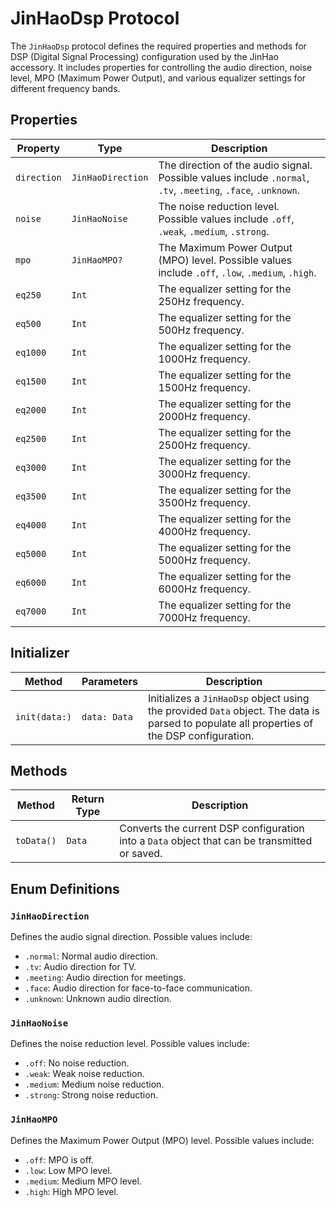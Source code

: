 # JinHaoDsp Protocol

The `JinHaoDsp` protocol defines the required properties and methods for DSP (Digital Signal Processing) configuration used by the JinHao accessory. It includes properties for controlling the audio direction, noise level, MPO (Maximum Power Output), and various equalizer settings for different frequency bands.

## Properties

| Property  | Type              | Description                                                                                                                                 |
|-----------|-------------------|---------------------------------------------------------------------------------------------------------------------------------------------|
| `direction` | `JinHaoDirection` | The direction of the audio signal. Possible values include `.normal`, `.tv`, `.meeting`, `.face`, `.unknown`.                             |
| `noise`    | `JinHaoNoise`     | The noise reduction level. Possible values include `.off`, `.weak`, `.medium`, `.strong`.                                                   |
| `mpo`      | `JinHaoMPO?`       | The Maximum Power Output (MPO) level. Possible values include `.off`, `.low`, `.medium`, `.high`.                                          |
| `eq250`    | `Int`              | The equalizer setting for the 250Hz frequency.                                                                                               |
| `eq500`    | `Int`              | The equalizer setting for the 500Hz frequency.                                                                                               |
| `eq1000`   | `Int`              | The equalizer setting for the 1000Hz frequency.                                                                                              |
| `eq1500`   | `Int`              | The equalizer setting for the 1500Hz frequency.                                                                                              |
| `eq2000`   | `Int`              | The equalizer setting for the 2000Hz frequency.                                                                                              |
| `eq2500`   | `Int`              | The equalizer setting for the 2500Hz frequency.                                                                                              |
| `eq3000`   | `Int`              | The equalizer setting for the 3000Hz frequency.                                                                                              |
| `eq3500`   | `Int`              | The equalizer setting for the 3500Hz frequency.                                                                                              |
| `eq4000`   | `Int`              | The equalizer setting for the 4000Hz frequency.                                                                                              |
| `eq5000`   | `Int`              | The equalizer setting for the 5000Hz frequency.                                                                                              |
| `eq6000`   | `Int`              | The equalizer setting for the 6000Hz frequency.                                                                                              |
| `eq7000`   | `Int`              | The equalizer setting for the 7000Hz frequency.                                                                                              |

## Initializer

| Method        | Parameters        | Description                                                                 |
|---------------|-------------------|-----------------------------------------------------------------------------|
| `init(data:)` | `data: Data`      | Initializes a `JinHaoDsp` object using the provided `Data` object. The data is parsed to populate all properties of the DSP configuration. |

## Methods

| Method     | Return Type | Description                                                                 |
|------------|-------------|-----------------------------------------------------------------------------|
| `toData()` | `Data`      | Converts the current DSP configuration into a `Data` object that can be transmitted or saved. |

## Enum Definitions

### `JinHaoDirection`
Defines the audio signal direction. Possible values include:

- `.normal`: Normal audio direction.
- `.tv`: Audio direction for TV.
- `.meeting`: Audio direction for meetings.
- `.face`: Audio direction for face-to-face communication.
- `.unknown`: Unknown audio direction.

### `JinHaoNoise`
Defines the noise reduction level. Possible values include:

- `.off`: No noise reduction.
- `.weak`: Weak noise reduction.
- `.medium`: Medium noise reduction.
- `.strong`: Strong noise reduction.

### `JinHaoMPO`
Defines the Maximum Power Output (MPO) level. Possible values include:

- `.off`: MPO is off.
- `.low`: Low MPO level.
- `.medium`: Medium MPO level.
- `.high`: High MPO level.
